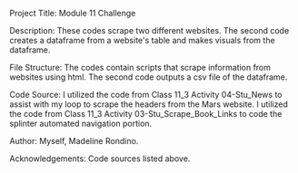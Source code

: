 Project Title: Module 11 Challenge

Description: These codes scrape two different websites. The second code creates a dataframe from a website's table and makes visuals from the dataframe. 

File Structure: The codes contain scripts that scrape information from websites using html. The second code outputs a csv file of the dataframe.

Code Source: I utilized the code from Class 11_3 Activity 04-Stu_News to assist with my loop to scrape the headers from the Mars website. I utilized the code from Class 11_3 Activity 03-Stu_Scrape_Book_Links to code the splinter automated navigation portion.

Author: Myself, Madeline Rondino.

Acknowledgements: Code sources listed above.
